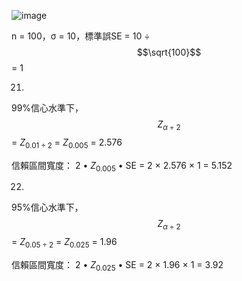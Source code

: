 ![image](https://github.com/user-attachments/assets/440da46d-d547-4413-818c-83f19c1f9504)

n = 100，σ = 10，標準誤SE = 10 ÷ $$\sqrt{100}$$ = 1

21.

99%信心水準下， $$Z_{\alpha÷2}$$ = $Z_{0.01÷2}$ = $Z_{0.005}$ =  2.576 

信賴區間寬度： 2 • $Z_{0.005}$ • SE = 2 × 2.576 × 1 = 5.152

22.

95%信心水準下， $$Z_{\alpha÷2}$$ = $Z_{0.05÷2}$ =  $Z_{0.025}$ = 1.96 

信賴區間寬度： 2 • $Z_{0.025}$ • SE = 2 × 1.96 × 1 = 3.92
